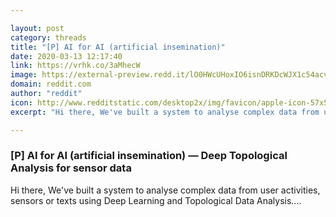 ```yaml
---

layout: post
category: threads
title: "[P] AI for AI (artificial insemination)"
date: 2020-03-13 12:17:40
link: https://vrhk.co/3aMhecW
image: https://external-preview.redd.it/lO0HWcUHoxIO6isnDRKDcWJX1c54acvppKdMrb-jE60.jpg?width=1200&height=628.272251309&auto=webp&crop=1200:628.272251309,smart&s=27e0a843cb42d0821e9d10652a1c03b23eb7e7a6
domain: reddit.com
author: "reddit"
icon: http://www.redditstatic.com/desktop2x/img/favicon/apple-icon-57x57.png
excerpt: "Hi there, We've built a system to analyse complex data from user activities, sensors or texts using Deep Learning and Topological Data Analysis...."

---
```


### [P] AI for AI (artificial insemination) — Deep Topological Analysis for sensor data

Hi there, We've built a system to analyse complex data from user activities, sensors or texts using Deep Learning and Topological Data Analysis....